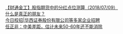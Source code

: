  
[【财通金工】股指期货中的分红点位测算（2018/07/09）](http://www.dianyue.me/archives/926/arr60zj5pwdjcotl/)  
[什么是真正的朋友？](http://www.dianyue.me/archives/384/cceoj5fyl4qttm88/)  
[今日校招|华西证券股份有限公司等多家企业招聘](http://www.dianyue.me/archives/390/7vf59utv1t8kcier/)  
[任正非：中美差距，估计未来50-60年还不能消除](http://www.dianyue.me/archives/446/s1rkn8fa5a440xyz/)
